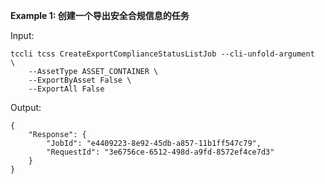 **Example 1: 创建一个导出安全合规信息的任务**



Input: 

```
tccli tcss CreateExportComplianceStatusListJob --cli-unfold-argument  \
    --AssetType ASSET_CONTAINER \
    --ExportByAsset False \
    --ExportAll False
```

Output: 
```
{
    "Response": {
        "JobId": "e4409223-8e92-45db-a857-11b1ff547c79",
        "RequestId": "3e6756ce-6512-498d-a9fd-8572ef4ce7d3"
    }
}
```

